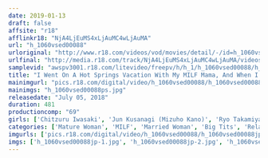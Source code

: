 ```yaml
---
date: 2019-01-13
draft: false
affsite: "r18"
afflinkr18: "NjA4LjEuMS4xLjAuMC4wLjAuMA"
url: "h_1060vsed00088"
urloriginal: "http://www.r18.com/videos/vod/movies/detail/-/id=h_1060vsed00088"
urlfinal: "http://media.r18.com/track/NjA4LjEuMS4xLjAuMC4wLjAuMA/videos/vod/movies/detail/-/id=h_1060vsed00088"
samplevid: "awspv3001.r18.com/litevideo/freepv/h/h_1/h_1060vsed00088/h_1060vsed00088_dmb_w.mp4"
title: "I Went On A Hot Springs Vacation With My MILF Mama, And When I Saw My Mom's Naked Bodies For The First Time In A Long While, I Got So Excited That I Committed The Kind Of Mistake That Should Never Happen..."
mainimgurl: "pics.r18.com/digital/video/h_1060vsed00088/h_1060vsed00088ps.jpg"
mainimgs: "h_1060vsed00088ps.jpg"
releasedate: "July 05, 2018"
duration: 481
productioncomp: "69"
girls: ['Chitzuru Iwasaki', 'Jun Kusanagi (Mizuho Kano)', 'Ryo Takamiya', 'Rikako Aoki (Tsubasa Akaishi)', 'Kyoko Misaki', 'Shiori Fubuki', 'Kyoko Takashima', 'Misa Yuki', 'Hisae Yabe', 'Kiyomi Nagase']
categories: ['Mature Woman', 'MILF', 'Married Woman', 'Big Tits', 'Relatives', 'Nymphomaniac', 'Over 4 Hours']
imgurls: ['pics.r18.com/digital/video/h_1060vsed00088/h_1060vsed00088jp-1.jpg', 'pics.r18.com/digital/video/h_1060vsed00088/h_1060vsed00088jp-2.jpg', 'pics.r18.com/digital/video/h_1060vsed00088/h_1060vsed00088jp-3.jpg', 'pics.r18.com/digital/video/h_1060vsed00088/h_1060vsed00088jp-4.jpg', 'pics.r18.com/digital/video/h_1060vsed00088/h_1060vsed00088jp-5.jpg', 'pics.r18.com/digital/video/h_1060vsed00088/h_1060vsed00088jp-6.jpg', 'pics.r18.com/digital/video/h_1060vsed00088/h_1060vsed00088jp-7.jpg', 'pics.r18.com/digital/video/h_1060vsed00088/h_1060vsed00088jp-8.jpg', 'pics.r18.com/digital/video/h_1060vsed00088/h_1060vsed00088jp-9.jpg', 'pics.r18.com/digital/video/h_1060vsed00088/h_1060vsed00088jp-10.jpg', 'pics.r18.com/digital/video/h_1060vsed00088/h_1060vsed00088jp-11.jpg', 'pics.r18.com/digital/video/h_1060vsed00088/h_1060vsed00088jp-12.jpg', 'pics.r18.com/digital/video/h_1060vsed00088/h_1060vsed00088jp-13.jpg', 'pics.r18.com/digital/video/h_1060vsed00088/h_1060vsed00088jp-14.jpg', 'pics.r18.com/digital/video/h_1060vsed00088/h_1060vsed00088jp-15.jpg', 'pics.r18.com/digital/video/h_1060vsed00088/h_1060vsed00088jp-16.jpg', 'pics.r18.com/digital/video/h_1060vsed00088/h_1060vsed00088jp-17.jpg', 'pics.r18.com/digital/video/h_1060vsed00088/h_1060vsed00088jp-18.jpg', 'pics.r18.com/digital/video/h_1060vsed00088/h_1060vsed00088jp-19.jpg', 'pics.r18.com/digital/video/h_1060vsed00088/h_1060vsed00088jp-20.jpg']
imgs: ['h_1060vsed00088jp-1.jpg', 'h_1060vsed00088jp-2.jpg', 'h_1060vsed00088jp-3.jpg', 'h_1060vsed00088jp-4.jpg', 'h_1060vsed00088jp-5.jpg', 'h_1060vsed00088jp-6.jpg', 'h_1060vsed00088jp-7.jpg', 'h_1060vsed00088jp-8.jpg', 'h_1060vsed00088jp-9.jpg', 'h_1060vsed00088jp-10.jpg', 'h_1060vsed00088jp-11.jpg', 'h_1060vsed00088jp-12.jpg', 'h_1060vsed00088jp-13.jpg', 'h_1060vsed00088jp-14.jpg', 'h_1060vsed00088jp-15.jpg', 'h_1060vsed00088jp-16.jpg', 'h_1060vsed00088jp-17.jpg', 'h_1060vsed00088jp-18.jpg', 'h_1060vsed00088jp-19.jpg', 'h_1060vsed00088jp-20.jpg']
---
```

